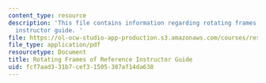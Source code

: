 ```yaml
---
content_type: resource
description: 'This file contains information regarding rotating frames of reference
  instructor guide. '
file: https://ol-ocw-studio-app-production.s3.amazonaws.com/courses/res-tll-004-stem-concept-videos-fall-2013/fcf7aad331b7cef31505387af14da638_MITRES_TLL-004F13_RotGuide.pdf
file_type: application/pdf
resourcetype: Document
title: Rotating Frames of Reference Instructor Guide
uid: fcf7aad3-31b7-cef3-1505-387af14da638
---
```

